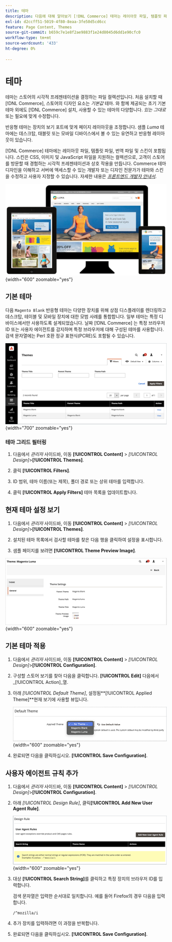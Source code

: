 ```yaml
---
title: 테마
description: 다음에 대해 알아보기 [!DNL Commerce] 테마는 레이아웃 파일, 템플릿 파일, 번역 파일 및 스토어의 모양과 느낌을 정의하는 스킨을 포함합니다.
exl-id: d2ccff51-5019-4f80-8eaa-3fe50d5cd6cc
feature: Page Content, Themes
source-git-commit: b659c7e1e8f2ae9883f1e24d8045d6dd1e90cfc0
workflow-type: tm+mt
source-wordcount: '433'
ht-degree: 0%

---
```


# 테마

테마는 스토어의 시각적 프레젠테이션을 결정하는 파일 컬렉션입니다. 처음 설치할 때 [!DNL Commerce], 스토어의 디자인 요소는 _기본값_ 테마. 와 함께 제공되는 초기 기본 테마 외에도 [!DNL Commerce] 설치, 사용할 수 있는 테마의 다양합니다. _있는 그대로_ 또는 필요에 맞게 수정합니다.

반응형 테마는 장치의 보기 포트에 맞게 페이지 레이아웃을 조정합니다. 샘플 _Luma_ 테마에는 데스크탑, 태블릿 또는 모바일 디바이스에서 볼 수 있는 유연하고 반응형 레이아웃이 있습니다.

[!DNL Commerce] 테마에는 레이아웃 파일, 템플릿 파일, 번역 파일 및 스킨이 포함됩니다. 스킨은 CSS, 이미지 및 JavaScript 파일을 지원하는 컬렉션으로, 고객이 스토어를 방문할 때 경험하는 시각적 프레젠테이션과 상호 작용을 만듭니다. Commerce 테마 디자인을 이해하고 서버에 액세스할 수 있는 개발자 또는 디자인 전문가가 테마와 스킨을 수정하고 사용자 지정할 수 있습니다. 자세한 내용은 [_프론트엔드 개발자 안내서_](https://developer.adobe.com/commerce/frontend-core/guide/themes/).

![Luma 테마](./assets/design-responsive.png){width="600" zoomable="yes"}

## 기본 테마

다음 `Magento Blank` 반응형 테마는 다양한 장치를 위해 상점 디스플레이를 렌더링하고 데스크탑, 테이블 및 모바일 장치에 대한 모범 사례를 통합합니다. 일부 테마는 특정 디바이스에서만 사용하도록 설계되었습니다. 날짜 [!DNL Commerce] 는 특정 브라우저 ID 또는 사용자 에이전트를 감지하며 특정 브라우저에 대해 구성된 테마를 사용합니다. 검색 문자열에는 Perl 호환 정규 표현식(PCRE)도 포함될 수 있습니다.

![테마](./assets/themes.png){width="700" zoomable="yes"}

### 테마 그리드 필터링

1. 다음에서 _관리자_ 사이드바, 이동 **[!UICONTROL Content]** > _[!UICONTROL Design]_>**[!UICONTROL Themes]**.

1. 클릭 **[!UICONTROL Filters]**.

1. ID 범위, 테마 이름(또는 제목), 폴더 경로 또는 상위 테마를 입력합니다.

1. 클릭 **[!UICONTROL Apply Filters]** 테마 목록을 업데이트합니다.

## 현재 테마 설정 보기

1. 다음에서 _관리자_ 사이드바, 이동 **[!UICONTROL Content]** > _[!UICONTROL Design]_>**[!UICONTROL Themes]**.

1. 설치된 테마 목록에서 검사할 테마를 찾은 다음 행을 클릭하여 설정을 표시합니다.

1. 샘플 페이지를 보려면 **[!UICONTROL Theme Preview Image]**.

![테마 미리 보기](./assets/theme-settings.png){width="600" zoomable="yes"}

## 기본 테마 적용

1. 다음에서 _관리자_ 사이드바, 이동 **[!UICONTROL Content]** > _[!UICONTROL Design]_>**[!UICONTROL Configuration]**.

1. 구성할 스토어 보기를 찾아 다음을 클릭합니다. **[!UICONTROL Edit]** 다음에서 _[!UICONTROL Action]_열.

1. 아래 _[!UICONTROL Default Theme]_, 설정됨&#x200B;**[!UICONTROL Applied Theme]**현재 보기에 사용할 뷰입니다.

   ![적용된 테마](./assets/theme-default-apply.png){width="600" zoomable="yes"}

1. 완료되면 다음을 클릭하십시오. **[!UICONTROL Save Configuration]**.

## 사용자 에이전트 규칙 추가

1. 다음에서 _관리자_ 사이드바, 이동 **[!UICONTROL Content]** > _[!UICONTROL Design]_>**[!UICONTROL Configuration]**.

1. 아래 _[!UICONTROL Design Rule]_, 클릭&#x200B;**[!UICONTROL Add New User Agent Rule]**.

   ![디자인 규칙](./assets/theme-design-rule.png){width="600" zoomable="yes"}

1. 대상 **[!UICONTROL Search String]**&#x200B;를 클릭하고 특정 장치의 브라우저 ID를 입력합니다.

   검색 문자열은 입력한 순서대로 일치합니다. 예를 들어 Firefox의 경우 다음을 입력합니다.

   `/^mozilla/i`

1. 추가 장치를 입력하려면 이 과정을 반복합니다.

1. 완료되면 다음을 클릭하십시오. **[!UICONTROL Save Configuration]**.
